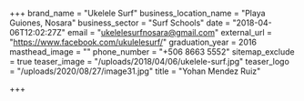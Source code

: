 +++
brand_name = "Ukelele Surf"
business_location_name = "Playa Guiones, Nosara"
business_sector = "Surf Schools"
date = "2018-04-06T12:02:27Z"
email = "ukelelesurfnosara@gmail.com"
external_url = "https://www.facebook.com/ukulelesurf/"
graduation_year = 2016
masthead_image = ""
phone_number = "+506 8663 5552"
sitemap_exclude = true
teaser_image = "/uploads/2018/04/06/ukelele-surf.jpg"
teaser_logo = "/uploads/2020/08/27/image31.jpg"
title = "Yohan Mendez Ruiz"

+++
